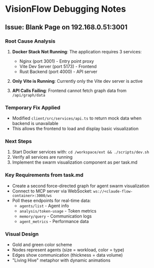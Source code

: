 # VisionFlow Debugging Notes

## Issue: Blank Page on 192.168.0.51:3001

### Root Cause Analysis
1. **Docker Stack Not Running**: The application requires 3 services:
   - Nginx (port 3001) - Entry point proxy
   - Vite Dev Server (port 5173) - Frontend
   - Rust Backend (port 4000) - API server

2. **Only Vite is Running**: Currently only the Vite dev server is active
3. **API Calls Failing**: Frontend cannot fetch graph data from `/api/graph/data`

### Temporary Fix Applied
- Modified `client/src/services/api.ts` to return mock data when backend is unavailable
- This allows the frontend to load and display basic visualization

### Next Steps
1. Start Docker services with: `cd /workspace/ext && ./scripts/dev.sh`
2. Verify all services are running
3. Implement the swarm visualization component as per task.md

### Key Requirements from task.md
- Create a second force-directed graph for agent swarm visualization
- Connect to MCP server via WebSocket: `ws://<claude-flow-container>:3000/ws`
- Poll these endpoints for real-time data:
  - `agents/list` - Agent info
  - `analysis/token-usage` - Token metrics
  - `memory/query` - Communication logs
  - `agent_metrics` - Performance data

### Visual Design
- Gold and green color scheme
- Nodes represent agents (size = workload, color = type)
- Edges show communication (thickness = data volume)
- "Living Hive" metaphor with dynamic animations